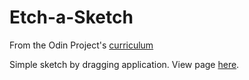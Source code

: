 # Etch-a-Sketch

From the Odin Project's [curriculum](https://www.theodinproject.com/courses/web-development-101/lessons/etch-a-sketch-project?ref=lnav)

Simple sketch by dragging application.
View page [here](https://dryu99.github.io/etch-a-sketch/).
